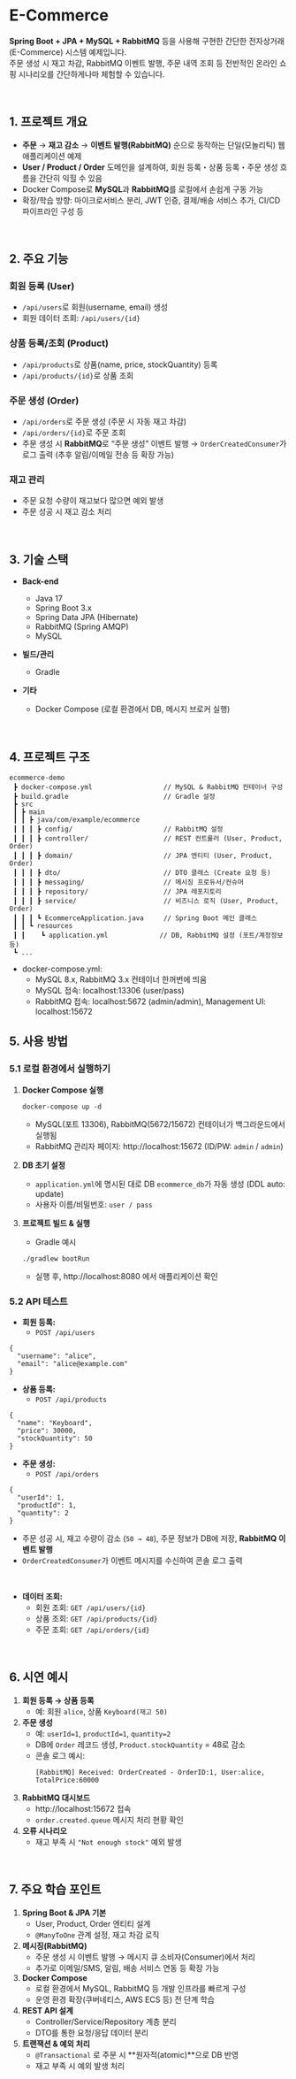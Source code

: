 # E-Commerce
**Spring Boot + JPA + MySQL + RabbitMQ** 등을 사용해 구현한 간단한 전자상거래(E-Commerce) 시스템 예제입니다.  
주문 생성 시 재고 차감, RabbitMQ 이벤트 발행, 주문 내역 조회 등 전반적인 온라인 쇼핑 시나리오를 간단하게나마 체험할 수 있습니다.

<br>

## 1. 프로젝트 개요
- **주문** → **재고 감소** → **이벤트 발행(RabbitMQ)** 순으로 동작하는 단일(모놀리틱) 웹 애플리케이션 예제  
- **User / Product / Order** 도메인을 설계하여, 회원 등록・상품 등록・주문 생성 흐름을 간단히 익힐 수 있음  
- Docker Compose로 **MySQL**과 **RabbitMQ**를 로컬에서 손쉽게 구동 가능  
- 확장/학습 방향: 마이크로서비스 분리, JWT 인증, 결제/배송 서비스 추가, CI/CD 파이프라인 구성 등  

<br>

## 2. 주요 기능
### 회원 등록 (User)
- `/api/users`로 회원(username, email) 생성  
- 회원 데이터 조회: `/api/users/{id}`

### 상품 등록/조회 (Product)
- `/api/products`로 상품(name, price, stockQuantity) 등록  
- `/api/products/{id}`로 상품 조회

### 주문 생성 (Order)
- `/api/orders`로 주문 생성 (주문 시 자동 재고 차감)  
- `/api/orders/{id}`로 주문 조회  
- 주문 생성 시 **RabbitMQ**로 “주문 생성” 이벤트 발행 → `OrderCreatedConsumer`가 로그 출력 (추후 알림/이메일 전송 등 확장 가능)

### 재고 관리
- 주문 요청 수량이 재고보다 많으면 예외 발생  
- 주문 성공 시 재고 감소 처리  

<br>

## 3. 기술 스택
- **Back-end**  
  - Java 17  
  - Spring Boot 3.x  
  - Spring Data JPA (Hibernate)  
  - RabbitMQ (Spring AMQP)  
  - MySQL  

- **빌드/관리**  
  - Gradle  

- **기타**  
  - Docker Compose (로컬 환경에서 DB, 메시지 브로커 실행)  

<br>

## 4. 프로젝트 구조
```
ecommerce-demo
 ┣ docker-compose.yml                  // MySQL & RabbitMQ 컨테이너 구성
 ┣ build.gradle                        // Gradle 설정
 ┣ src
 ┃ ┣ main
 ┃ ┃ ┣ java/com/example/ecommerce
 ┃ ┃ ┃ ┣ config/                       // RabbitMQ 설정
 ┃ ┃ ┃ ┣ controller/                   // REST 컨트롤러 (User, Product, Order)
 ┃ ┃ ┃ ┣ domain/                       // JPA 엔티티 (User, Product, Order)
 ┃ ┃ ┃ ┣ dto/                          // DTO 클래스 (Create 요청 등)
 ┃ ┃ ┃ ┣ messaging/                    // 메시징 프로듀서/컨슈머
 ┃ ┃ ┃ ┣ repository/                   // JPA 레포지토리
 ┃ ┃ ┃ ┣ service/                      // 비즈니스 로직 (User, Product, Order)
 ┃ ┃ ┃ ┗ EcommerceApplication.java     // Spring Boot 메인 클래스
 ┃ ┃ ┗ resources
 ┃ ┃    ┗ application.yml             // DB, RabbitMQ 설정 (포트/계정정보 등)
 ┗ ...
```
- docker-compose.yml:
  - MySQL 8.x, RabbitMQ 3.x 컨테이너 한꺼번에 띄움
  - MySQL 접속: localhost:13306 (user/pass)
  - RabbitMQ 접속: localhost:5672 (admin/admin), Management UI: localhost:15672

## 5. 사용 방법
### 5.1 로컬 환경에서 실행하기
1. **Docker Compose 실행**
   ```
   docker-compose up -d
   ```
   - MySQL(포트 13306), RabbitMQ(5672/15672) 컨테이너가 백그라운드에서 실행됨
   - RabbitMQ 관리자 페이지: http://localhost:15672 (ID/PW: `admin` / `admin`)
     
2. **DB 초기 설정**
   - `application.yml`에 명시된 대로 DB `ecommerce_db`가 자동 생성 (DDL auto: update)
   - 사용자 이름/비밀번호: `user / pass`
     
3. **프로젝트 빌드 & 실행**
   - Gradle 예시
   ```
   ./gradlew bootRun
   ```
   - 실행 후, http://localhost:8080 에서 애플리케이션 확인
     
### 5.2 API 테스트
   - **회원 등록:**
     - `POST /api/users`
```
{
  "username": "alice",
  "email": "alice@example.com"
}
```
   - **상품 등록:**
     - `POST /api/products`
```
{
  "name": "Keyboard",
  "price": 30000,
  "stockQuantity": 50
}
```
   - **주문 생성:**
     - `POST /api/orders`
```
{
  "userId": 1,
  "productId": 1,
  "quantity": 2
}
```
   - 주문 성공 시, 재고 수량이 감소 (`50 → 48`), 주문 정보가 DB에 저장, **RabbitMQ 이벤트 발행**
   - `OrderCreatedConsumer`가 이벤트 메시지를 수신하여 콘솔 로그 출력

<br>
  
   - **데이터 조회:**
     - 회원 조회: `GET /api/users/{id}`
     - 상품 조회: `GET /api/products/{id}`
     - 주문 조회: `GET /api/orders/{id}`

<br>

## 6. 시연 예시
1. **회원 등록 → 상품 등록**  
   - 예: 회원 `alice`, 상품 `Keyboard(재고 50)`
2. **주문 생성**  
   - 예: `userId=1`, `productId=1`, `quantity=2`  
   - DB에 `Order` 레코드 생성, `Product.stockQuantity` = 48로 감소
   - 콘솔 로그 예시:
     ```
     [RabbitMQ] Received: OrderCreated - OrderID:1, User:alice, TotalPrice:60000
     ```
3. **RabbitMQ 대시보드**  
   - http://localhost:15672 접속  
   - `order.created.queue` 메시지 처리 현황 확인
4. **오류 시나리오**  
   - 재고 부족 시 `"Not enough stock"` 예외 발생

<br>

## 7. 주요 학습 포인트
1. **Spring Boot & JPA 기본**  
   - User, Product, Order 엔티티 설계  
   - `@ManyToOne` 관계 설정, 재고 차감 로직
2. **메시징(RabbitMQ)**  
   - 주문 생성 시 이벤트 발행 → 메시지 큐 소비자(Consumer)에서 처리  
   - 추가로 이메일/SMS, 알림, 배송 서비스 연동 등 확장 가능
3. **Docker Compose**  
   - 로컬 환경에서 MySQL, RabbitMQ 등 개발 인프라를 빠르게 구성  
   - 운영 환경 확장(쿠버네티스, AWS ECS 등) 전 단계 학습
4. **REST API 설계**  
   - Controller/Service/Repository 계층 분리  
   - DTO를 통한 요청/응답 데이터 분리
5. **트랜잭션 & 예외 처리**  
   - `@Transactional` 로 주문 시 **원자적(atomic)**으로 DB 반영  
   - 재고 부족 시 예외 발생 처리
